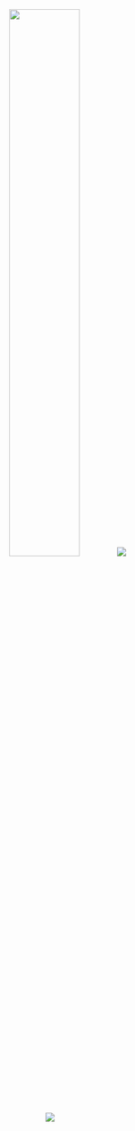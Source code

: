<div align="center">
  <img height="50%" width="auto" src ="https://github-readme-stats.vercel.app/api/top-langs/?username=yfuks&layout=compact&hide_border=true&theme=darcula&bg_color=00000000&langs_count=6&hide=jupyter%20notebook,tex,css,php">
  <img src ="https://github-readme-streak-stats.herokuapp.com?user=yfuks&theme=darcula&hide_border=true&background=FFFFFF00">
  <br>
  <br>
  <img src="https://komarev.com/ghpvc/?username=yfuks&style=for-the-badge&color=orange">
</div>
